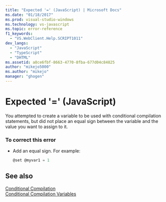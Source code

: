 ```yaml
---
title: "Expected '=' (JavaScript) | Microsoft Docs"
ms.date: "01/18/2017"
ms.prod: visual-studio-windows
ms.technology: vs-javascript
ms.topic: error-reference
f1_keywords: 
  - "VS.WebClient.Help.SCRIPT1011"
dev_langs: 
  - "JavaScript"
  - "TypeScript"
  - "DHTML"
ms.assetid: a8ce6fbf-8663-4770-8fba-677d04c84825
author: "mikejo5000"
ms.author: "mikejo"
manager: "ghogen"
---
```

# Expected '=' (JavaScript)
You attempted to create a variable to be used with conditional compilation statements, but did not place an equal sign between the variable and the value you want to assign to it.  
  
### To correct this error  
  
- Add an equal sign. For example:  
  
    ```JavaScript  
    @set @myvar1 = 1  
    ```  
  
## See also  
 [Conditional Compilation](/previous-versions/windows/internet-explorer/ie-developer/scripting-articles/121hztk3(v=vs.84))   
 [Conditional Compilation Variables](/previous-versions/windows/internet-explorer/ie-developer/scripting-articles/s59bkzce(v=vs.84))